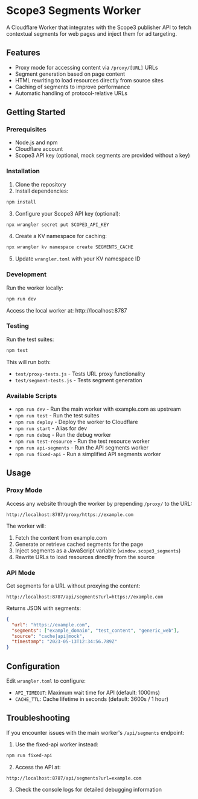 # Scope3 Segments Worker

A Cloudflare Worker that integrates with the Scope3 publisher API to fetch contextual segments for web pages and inject them for ad targeting.

## Features

- Proxy mode for accessing content via `/proxy/[URL]` URLs
- Segment generation based on page content
- HTML rewriting to load resources directly from source sites
- Caching of segments to improve performance
- Automatic handling of protocol-relative URLs

## Getting Started

### Prerequisites

- Node.js and npm
- Cloudflare account
- Scope3 API key (optional, mock segments are provided without a key)

### Installation

1. Clone the repository
2. Install dependencies:

```bash
npm install
```

3. Configure your Scope3 API key (optional):

```bash
npx wrangler secret put SCOPE3_API_KEY
```

4. Create a KV namespace for caching:

```bash
npx wrangler kv namespace create SEGMENTS_CACHE
```

5. Update `wrangler.toml` with your KV namespace ID

### Development

Run the worker locally:

```bash
npm run dev
```

Access the local worker at: http://localhost:8787

### Testing

Run the test suites:

```bash
npm test
```

This will run both:
- `test/proxy-tests.js` - Tests URL proxy functionality
- `test/segment-tests.js` - Tests segment generation

### Available Scripts

- `npm run dev` - Run the main worker with example.com as upstream
- `npm run test` - Run the test suites
- `npm run deploy` - Deploy the worker to Cloudflare
- `npm run start` - Alias for dev
- `npm run debug` - Run the debug worker
- `npm run test-resource` - Run the test resource worker
- `npm run api-segments` - Run the API segments worker
- `npm run fixed-api` - Run a simplified API segments worker

## Usage

### Proxy Mode

Access any website through the worker by prepending `/proxy/` to the URL:

```
http://localhost:8787/proxy/https://example.com
```

The worker will:
1. Fetch the content from example.com
2. Generate or retrieve cached segments for the page
3. Inject segments as a JavaScript variable (`window.scope3_segments`)
4. Rewrite URLs to load resources directly from the source

### API Mode

Get segments for a URL without proxying the content:

```
http://localhost:8787/api/segments?url=https://example.com
```

Returns JSON with segments:

```json
{
  "url": "https://example.com",
  "segments": ["example_domain", "test_content", "generic_web"],
  "source": "cache|api|mock",
  "timestamp": "2023-05-13T12:34:56.789Z"
}
```

## Configuration

Edit `wrangler.toml` to configure:

- `API_TIMEOUT`: Maximum wait time for API (default: 1000ms)
- `CACHE_TTL`: Cache lifetime in seconds (default: 3600s / 1 hour)

## Troubleshooting

If you encounter issues with the main worker's `/api/segments` endpoint:

1. Use the fixed-api worker instead:
```bash
npm run fixed-api
```

2. Access the API at:
```
http://localhost:8787/api/segments?url=example.com
```

3. Check the console logs for detailed debugging information